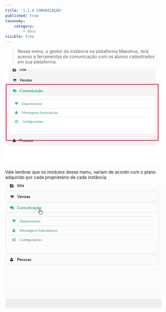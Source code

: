 ```yaml
---
title: '1.1.4 COMUNICAÇÃO'
published: true
taxonomy:
    category:
        - docs
visible: true
---
```


> Nesse menu, o gestor da instância na plataforma Maestrus, terá acesso a ferramentas de comunicação com os alunos cadastrados em sua plataforma.

![Imagem comunicação](comunica4.png)

Vale lembrar que os módulos desse menu, variam de acordo com o plano adquirido por cada proprietário de cada instância.

![Imagem comunicação](comunica-4.gif)
